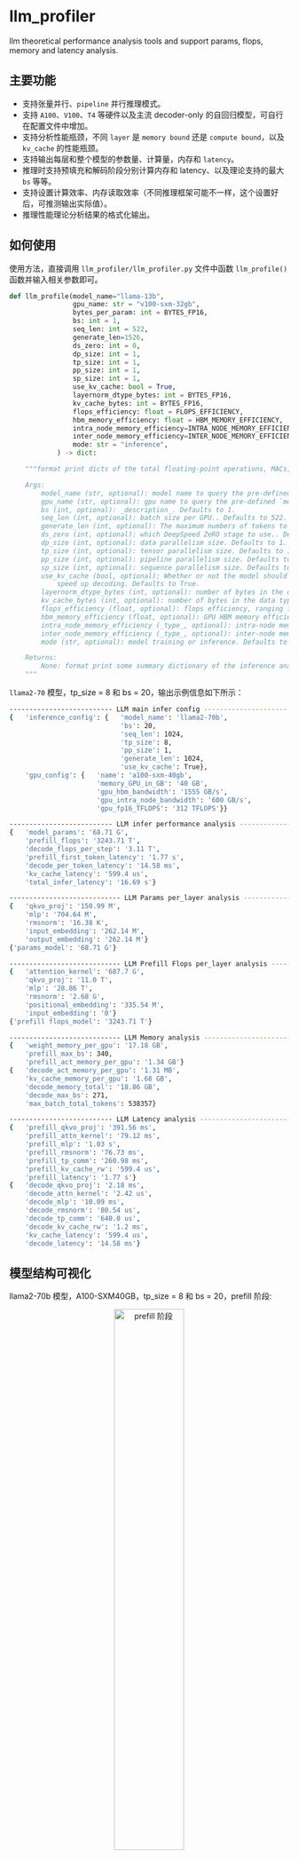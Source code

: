 # llm_profiler

llm theoretical performance analysis tools and support params, flops, memory and latency analysis.

## 主要功能

- 支持张量并行、`pipeline` 并行推理模式。
- 支持 `A100`、`V100`、`T4` 等硬件以及主流 decoder-only 的自回归模型，可自行在配置文件中增加。
- 支持分析性能瓶颈，不同 `layer` 是 `memory bound` 还是 `compute bound`，以及 `kv_cache` 的性能瓶颈。
- 支持输出每层和整个模型的参数量、计算量，内存和 `latency`。
- 推理时支持预填充和解码阶段分别计算内存和 latency、以及理论支持的最大 `bs` 等等。
- 支持设置计算效率、内存读取效率（不同推理框架可能不一样，这个设置好后，可推测输出实际值）。
- 推理性能理论分析结果的格式化输出。

## 如何使用

使用方法，直接调用 `llm_profiler/llm_profiler.py` 文件中函数 `llm_profile()` 函数并输入相关参数即可。

```python
def llm_profile(model_name="llama-13b",
                gpu_name: str = "v100-sxm-32gb",
                bytes_per_param: int = BYTES_FP16,
                bs: int = 1,
                seq_len: int = 522,
                generate_len=1526,
                ds_zero: int = 0,
                dp_size: int = 1,
                tp_size: int = 1,
                pp_size: int = 1,
                sp_size: int = 1,
                use_kv_cache: bool = True,
                layernorm_dtype_bytes: int = BYTES_FP16,
                kv_cache_bytes: int = BYTES_FP16,
                flops_efficiency: float = FLOPS_EFFICIENCY,
                hbm_memory_efficiency: float = HBM_MEMORY_EFFICIENCY,
                intra_node_memory_efficiency=INTRA_NODE_MEMORY_EFFICIENCY,
                inter_node_memory_efficiency=INTER_NODE_MEMORY_EFFICIENCY,
                mode: str = "inference",
            ) -> dict:

    """format print dicts of the total floating-point operations, MACs, parameters and latency of a llm.

    Args:
        model_name (str, optional): model name to query the pre-defined `model_configs.json`. Defaults to "llama-13b".
        gpu_name (str, optional): gpu name to query the pre-defined `model_configs.json`. Defaults to "v100-sxm2-32gb".
        bs (int, optional): _description_. Defaults to 1.
        seq_len (int, optional): batch size per GPU.. Defaults to 522.
        generate_len (int, optional): The maximum numbers of tokens to generate, ignoring the number of tokens in the prompt. Defaults to 1526.
        ds_zero (int, optional): which DeepSpeed ZeRO stage to use.. Defaults to 0.
        dp_size (int, optional): data parallelism size. Defaults to 1.
        tp_size (int, optional): tensor parallelism size. Defaults to 1.
        pp_size (int, optional): pipeline parallelism size. Defaults to 1.
        sp_size (int, optional): sequence parallelism size. Defaults to 1.
        use_kv_cache (bool, optional): Whether or not the model should use the past last key/values attentions (if applicable to the model) to
            speed up decoding. Defaults to True.
        layernorm_dtype_bytes (int, optional): number of bytes in the data type for the layernorm activations.. Defaults to BYTES_FP16.
        kv_cache_bytes (int, optional): number of bytes in the data type for the kv_cache. Defaults to None.
        flops_efficiency (float, optional): flops efficiency, ranging from 0 to 1. Defaults to None.
        hbm_memory_efficiency (float, optional): GPU HBM memory efficiency, ranging from 0 to 1. Defaults to HBM_MEMORY_EFFICIENCY.
        intra_node_memory_efficiency (_type_, optional): intra-node memory efficiency, ranging from 0 to 1.. Defaults to INTRA_NODE_MEMORY_EFFICIENCY.
        inter_node_memory_efficiency (_type_, optional): inter-node memory efficiency, ranging from 0 to 1.. Defaults to INTER_NODE_MEMORY_EFFICIENCY.
        mode (str, optional): model training or inference. Defaults to "inference".

    Returns:
        None: format print some summary dictionary of the inference analysis
    """
```

`llama2-70` 模型，tp_size = 8 和 bs = 20，输出示例信息如下所示：

```bash
-------------------------- LLM main infer config --------------------------
{   'inference_config': {   'model_name': 'llama2-70b',
                            'bs': 20,
                            'seq_len': 1024,
                            'tp_size': 8,
                            'pp_size': 1,
                            'generate_len': 1024,
                            'use_kv_cache': True},
    'gpu_config': {   'name': 'a100-sxm-40gb',
                      'memory_GPU_in_GB': '40 GB',
                      'gpu_hbm_bandwidth': '1555 GB/s',
                      'gpu_intra_node_bandwidth': '600 GB/s',
                      'gpu_fp16_TFLOPS': '312 TFLOPS'}}

-------------------------- LLM infer performance analysis --------------------------
{   'model_params': '68.71 G',
    'prefill_flops': '3243.71 T',
    'decode_flops_per_step': '3.11 T',
    'prefill_first_token_latency': '1.77 s',
    'decode_per_token_latency': '14.58 ms',
    'kv_cache_latency': '599.4 us',
    'total_infer_latency': '16.69 s'}

---------------------------- LLM Params per_layer analysis ----------------------------
{   'qkvo_proj': '150.99 M',
    'mlp': '704.64 M',
    'rmsnorm': '16.38 K',
    'input_embedding': '262.14 M',
    'output_embedding': '262.14 M'}
{'params_model': '68.71 G'}

---------------------------- LLM Prefill Flops per_layer analysis -----------------------------
{   'attention_kernel': '687.7 G',
    'qkvo_proj': '11.0 T',
    'mlp': '28.86 T',
    'rmsnorm': '2.68 G',
    'positional_embedding': '335.54 M',
    'input_embedding': '0'}
{'prefill flops_model': '3243.71 T'}

---------------------------- LLM Memory analysis -----------------------------
{   'weight_memory_per_gpu': '17.18 GB',
    'prefill_max_bs': 340,
    'prefill_act_memory_per_gpu': '1.34 GB'}
{   'decode_act_memory_per_gpu': '1.31 MB',
    'kv_cache_memory_per_gpu': '1.68 GB',
    'decode_memory_total': '18.86 GB',
    'decode_max_bs': 271,
    'max_batch_total_tokens': 538357}

-------------------------- LLM Latency analysis --------------------------
{   'prefill_qkvo_proj': '391.56 ms',
    'prefill_attn_kernel': '79.12 ms',
    'prefill_mlp': '1.03 s',
    'prefill_rmsnorm': '76.73 ms',
    'prefill_tp_comm': '260.98 ms',
    'prefill_kv_cache_rw': '599.4 us',
    'prefill_latency': '1.77 s'}
{   'decode_qkvo_proj': '2.18 ms',
    'decode_attn_kernel': '2.42 us',
    'decode_mlp': '10.09 ms',
    'decode_rmsnorm': '80.54 us',
    'decode_tp_comm': '640.0 us',
    'decode_kv_cache_rw': '1.2 ms',
    'kv_cache_latency': '599.4 us',
    'decode_latency': '14.58 ms'}
```

## 模型结构可视化

llama2-70b 模型，A100-SXM40GB，tp_size = 8 和 bs = 20，prefill 阶段:

<div align="center">
<img src="images/grpah_prefill_llama2-70b_tp8_bs20_seqlen1024_genlen1024.png" width="50%" alt="prefill 阶段">
</div>

llama2-70b 模型，A100-SXM40GB，tp_size = 8 和 bs = 20， decode 阶段:

<div align="center">
<img src="images/grpah_decode_llama2-70b_tp8_bs20_seqlen1024_genlen1024.png" width="50%" alt="decode 阶段">
</div>

## 模型参数量、计算量、latency 分布

llama2-70b 模型，A100-SXM40GB，tp_size = 8 和 bs = 20，参数量统计分布:

<div align="center">
<img src="images/params_llama2-70b_tp8_bs20_seqlen1024_genlen1024.png" width="50%" alt="prefill 阶段">
</div>

llama2-70b 模型，A100-SXM40GB，tp_size = 8 和 bs = 20，prefill 阶段计算量统计分布:

<div align="center">
<img src="images/flops_prefill_llama2-70b_tp8_bs20_seqlen1024_genlen1024.png" width="50%" alt="prefill 阶段计算量统计分布">
</div>

llama2-70b 模型，A100-SXM40GB，tp_size = 8 和 bs = 20，prefill 阶段 latency 统计分布:

<div align="center">
<img src="images/latency_prefill_llama2-70b_tp8_bs20_seqlen1024_genlen1024.png" width="50%" alt="prefill 阶段 latency 统计分布">
</div>

llama2-70b 模型，A100-SXM40GB，tp_size = 8 和 bs = 20，decode 阶段 latency 统计分布:

<div align="center">
<img src="images/latency_decode_llama2-70b_tp8_bs20_seqlen1024_genlen1024.png" width="50%" alt="decode 阶段 latency 统计分布">
</div>

## TODO

- 修复一些计算的错误
- 支持训练模型理论性能分析
- 支持量化

## 参考链接
- [Transformer 性能分析理论基础](https://github.com/HarleysZhang/dl_note/blob/main/6-llm_note/transformer_basic/Transformer%E6%80%A7%E8%83%BD%E5%88%86%E6%9E%90%E7%90%86%E8%AE%BA%E5%9F%BA%E7%A1%80.md)
- [llm_analysis](https://github.com/cli99/llm-analysis)
- [Transformer Inference Arithmetic](https://kipp.ly/blog/transformer-inference-arithmetic/)
- [LLM-Viewer](https://github.com/hahnyuan/LLM-Viewer.git)
